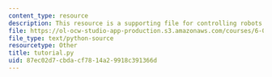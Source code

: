```yaml
---
content_type: resource
description: This resource is a supporting file for controlling robots.
file: https://ol-ocw-studio-app-production.s3.amazonaws.com/courses/6-01sc-introduction-to-electrical-engineering-and-computer-science-i-spring-2011/87ec02d7cbdacf7814a29918c391366d_tutorial.py
file_type: text/python-source
resourcetype: Other
title: tutorial.py
uid: 87ec02d7-cbda-cf78-14a2-9918c391366d
---
```

